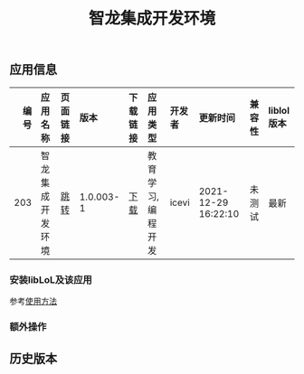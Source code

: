 ﻿---
id: 203
title: 智龙集成开发环境
toc: true
weight: 203
---

## 应用信息 
|   编号 | 应用名称     | 页面链接                                       | 版本        | 下载链接                                                                                         | 应用类型      | 开发者   | 更新时间                | 兼容性   | liblol版本   |
|-----:|:---------|:-------------------------------------------|:----------|:---------------------------------------------------------------------------------------------|:----------|:------|:--------------------|:------|:-----------|
|  203 | 智龙集成开发环境 | [跳转](http://app.loongapps.cn/#/detail/203) | 1.0.003-1 | [下载](http://113.24.212.22:8090/upload/file/cn.mculoong.smartloong_1.0.003-1_loongarch64.deb) | 教育学习,编程开发 | icevi | 2021-12-29 16:22:10 | 未测试   | 最新         |
### 安装libLoL及该应用 
参考[使用方法](/docs/usage) 
### 额外操作 


## 历史版本 
 